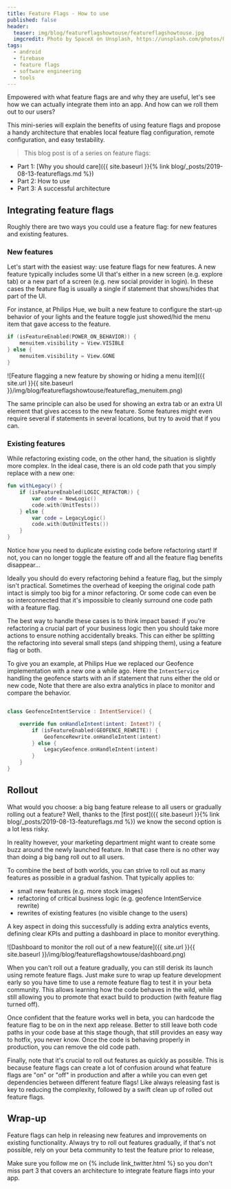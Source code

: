 ```yaml
---
title: Feature Flags - How to use
published: false
header:
  teaser: img/blog/featureflagshowtouse/featureflagshowtouse.jpg
  imgcredit: Photo by SpaceX on Unsplash, https://unsplash.com/photos/OHOU-5UVIYQ, cropped
tags:
  - android
  - firebase
  - feature flags
  - software engineering
  - tools
---
```

Empowered with what feature flags are and why they are useful, let's see how we can actually integrate them into an app. And how can we roll them out to our users?

This mini-series will explain the benefits of using feature flags and propose a handy architecture that enables local feature flag configuration, remote configuration, and easy testability.

> This blog post is of a series on feature flags:
- Part 1: [Why you should care]({{ site.baseurl }}{% link blog/_posts/2019-08-13-featureflags.md %})
- Part 2: How to use
- Part 3: A successful architecture

## Integrating feature flags
Roughly there are two ways you could use a feature flag: for new features and existing features.

### New features
Let's start with the easiest way: use feature flags for new features. A new feature typically includes some UI that's either in a new screen (e.g. explore tab) or a new part of a screen (e.g. new social provider in login). In these cases the feature flag is usually a single if statement that shows/hides that part of the UI.

For instance, at Philips Hue, we built a new feature to configure the start-up behavior of your lights and the feature toggle just showed/hid the menu item that gave access to the feature.

```kotlin
if (isFeatureEnabled(POWER_ON_BEHAVIOR)) {
    menuitem.visibility = View.VISIBLE
} else {
    menuitem.visibility = View.GONE
}
```

![Feature flagging a new feature by showing or hiding a menu item]({{ site.url }}{{ site.baseurl }}/img/blog/featureflagshowtouse/featureflag_menuitem.png)

The same principle can also be used for showing an extra tab or an extra UI element that gives access to the new feature. Some features might even require several if statements in several locations, but try to avoid that if you can.

### Existing features
While refactoring existing code, on the other hand, the situation is slightly more complex. In the ideal case, there is an old code path that you simply replace with a new one:

```kotlin
fun withLegacy() {
    if (isFeatureEnabled(LOGIC_REFACTOR)) {
        var code = NewLogic()
        code.with(UnitTests())
    } else {
        var code = LegacyLogic()
        code.with(OutUnitTests())
    }
}
```

Notice how you need to duplicate existing code before refactoring start! If not, you can no longer toggle the feature off and all the feature flag benefits disappear...

Ideally you should do every refactoring behind a feature flag, but the simply isn't practical. Sometimes the overhead of keeping the original code path intact is simply too big for a minor refactoring. Or some code can even be so interconnected that it's impossible to cleanly surround one code path with a feature flag.

The best way to handle these cases is to think impact based: if you're refactoring a crucial part of your business logic then you should take more actions to ensure nothing accidentally breaks. This can either be splitting the refactoring into several small steps (and shipping them), using a feature flag or both.

To give you an example, at Philips Hue we replaced our Geofence implementation with a new one a while ago. Here the `IntentService` handling the geofence starts with an if statement that runs either the old or new code, Note that there are also extra analytics in place to monitor and compare the behavior.

```kotlin

class GeofenceIntentService : IntentService() {

    override fun onHandleIntent(intent: Intent?) {
        if (isFeatureEnabled(GEOFENCE_REWRITE)) {
            GeofenceRewrite.onHandleIntent(intent)
        } else {
            LegacyGeofence.onHandleIntent(intent)
        }
    }
}

```

## Rollout
What would you choose: a big bang feature release to all users or gradually rolling out a feature? Well, thanks to the [first post]({{ site.baseurl }}{% link blog/_posts/2019-08-13-featureflags.md %}) we know the second option is a lot less risky.

In reality however, your marketing department might want to create some buzz around the newly launched feature. In that case there is no other way than doing a big bang roll out to all users.

To combine the best of both worlds, you can strive to roll out as many features as possible in a gradual fashion. That typically applies to:

- small new features (e.g. more stock images)
- refactoring of critical business logic (e.g. geofence IntentService rewrite)
- rewrites of existing features (no visible change to the users)

A key aspect in doing this successfully is adding extra analytics events, defining clear KPIs and putting a dashboard in place to monitor everything.

![Dashboard to monitor the roll out of a new feature]({{ site.url }}{{ site.baseurl }}/img/blog/featureflagshowtouse/dashboard.png)

When you can't roll out a feature gradually, you can still derisk its launch using remote feature flags. Just make sure to wrap up feature development early so you have time to use a remote feature flag to test it in your beta community. This allows learning how the code behaves in the wild, while still allowing you to promote that exact build to production (with feature flag turned off).

Once confident that the feature works well in beta, you can hardcode the feature flag to be on in the next app release. Better to still leave both code paths in your code base at this stage though, that still provides an easy way to hotfix, you never know. Once the code is behaving properly in production, you can remove the old code path.

Finally, note that it's crucial to roll out features as quickly as possible. This is because feature flags can create a lot of confusion around what feature flags are "on" or "off" in production and after a while you can even get dependencies between different feature flags! Like always releasing fast is key to reducing the complexity, followed by a swift clean up of rolled out feature flags.

## Wrap-up
Feature flags can help in releasing new features and improvements on existing functionality. Always try to roll out features gradually, if that's not possible, rely on your beta community to test the feature prior to release,

Make sure you follow me on {% include link_twitter.html %} so you don't miss part 3 that covers an architecture to integrate feature flags into your app.
